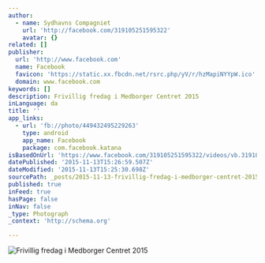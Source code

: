 ```yaml
---
author:
  - name: Sydhavns Compagniet
    url: 'http://facebook.com/319105251595322'
    avatar: {}
related: []
publisher:
  url: 'http://www.facebook.com'
  name: Facebook
  favicon: 'https://static.xx.fbcdn.net/rsrc.php/yV/r/hzMapiNYYpW.ico'
  domain: www.facebook.com
keywords: []
description: Frivillig fredag i Medborger Centret 2015
inLanguage: da
title: ''
app_links:
  - url: 'fb://photo/449432495229263'
    type: android
    app_name: Facebook
    package: com.facebook.katana
isBasedOnUrl: 'https://www.facebook.com/319105251595322/videos/vb.319105251595322/449432495229263/?type=3&theater'
datePublished: '2015-11-13T15:26:59.507Z'
dateModified: '2015-11-13T15:25:30.698Z'
sourcePath: _posts/2015-11-13-frivillig-fredag-i-medborger-centret-2015.md
published: true
inFeed: true
hasPage: false
inNav: false
_type: Photograph
_context: 'http://schema.org'

---
```

![Frivillig fredag i Medborger Centret 2015](https://fbcdn-vthumb-a.akamaihd.net/hvthumb-ak-xfp1/v/t15.0-10/s160x160/11919481_449434118562434_686741763_n.jpg?oh=418fa07207dcaf5a99fe16acb26a0cbb&oe=56BAF274&__gda__=1455213267_79425b5f3fd583f547b0adc62c8f4d89)